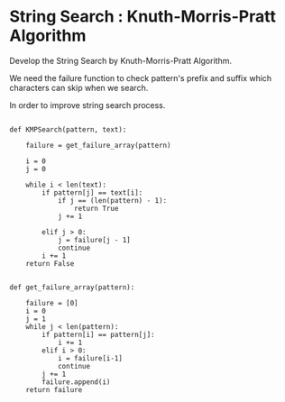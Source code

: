 # String Search : Knuth-Morris-Pratt Algorithm

Develop the String Search by Knuth-Morris-Pratt Algorithm.

We need the failure function to check pattern's prefix and suffix which characters can skip when we search.

In order to improve string search process.

```

def KMPSearch(pattern, text):

    failure = get_failure_array(pattern)

    i = 0
    j = 0
    
    while i < len(text):
        if pattern[j] == text[i]:
            if j == (len(pattern) - 1):
                return True
            j += 1

        elif j > 0:
            j = failure[j - 1]
            continue
        i += 1
    return False

```

```

def get_failure_array(pattern):

    failure = [0]
    i = 0
    j = 1
    while j < len(pattern):
        if pattern[i] == pattern[j]:
            i += 1
        elif i > 0:
            i = failure[i-1]
            continue
        j += 1
        failure.append(i)
    return failure

```
